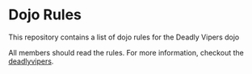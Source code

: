 Dojo Rules
==========

This repository contains a list of dojo rules for the Deadly Vipers dojo

All members should read the rules.
For more information, checkout the [deadlyvipers](https://github.com/deadlyvipers).